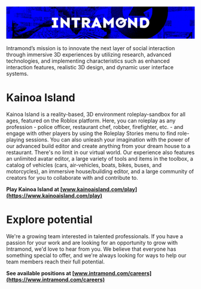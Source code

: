 ![banner](/profile/banner.png)

Intramond’s mission is to innovate the next layer of social interaction through immersive 3D experiences by utilizing research, advanced technologies, and implementing characteristics such as enhanced interaction features, realistic 3D design, and dynamic user interface systems.

# Kainoa Island
Kainoa Island is a reality-based, 3D environment roleplay-sandbox for all ages, featured on the Roblox platform. Here, you can roleplay as any profession - police officer, restaurant chef, robber, firefighter, etc. - and engage with other players by using the Roleplay Stories menu to find role-playing sessions. You can also unleash your imagination with the power of our advanced build editor and create anything from your dream house to a restaurant. There's no limit in our virtual world. Our experience also features an unlimited avatar editor, a large variety of tools and items in the toolbox, a catalog of vehicles (cars, air-vehicles, boats, bikes, buses, and motorcycles), an immersive house/building editor, and a large community of creators for you to collaborate with and contribute to.

**Play Kainoa Island at [www.kainoaisland.com/play](https://www.kainoaisland.com/play)**

# Explore potential
We're a growing team interested in talented professionals. If you have a passion for your work and are looking for an opportunity to grow with Intramond, we'd love to hear from you. We believe that everyone has something special to offer, and we're always looking for ways to help our team members reach their full potential.

**See available positions at [www.intramond.com/careers](https://www.intramond.com/careers)**
